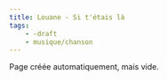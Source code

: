 ```yaml
---
title: Louane - Si t'étais là
tags:
    - -draft
    - musique/chanson
---
```


Page créée automatiquement, mais vide.
